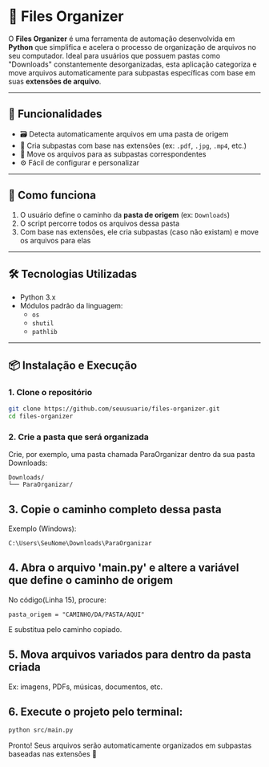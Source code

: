 # 📁 Files Organizer

O **Files Organizer** é uma ferramenta de automação desenvolvida em **Python** que simplifica e acelera o processo de organização de arquivos no seu computador. Ideal para usuários que possuem pastas como "Downloads" constantemente desorganizadas, esta aplicação categoriza e move arquivos automaticamente para subpastas específicas com base em suas **extensões de arquivo**.

---

## 🚀 Funcionalidades

- 🗃️ Detecta automaticamente arquivos em uma pasta de origem
- 📂 Cria subpastas com base nas extensões (ex: `.pdf`, `.jpg`, `.mp4`, etc.)
- 🔁 Move os arquivos para as subpastas correspondentes
- ⚙️ Fácil de configurar e personalizar

---

## 🧠 Como funciona

1. O usuário define o caminho da **pasta de origem** (ex: `Downloads`)
2. O script percorre todos os arquivos dessa pasta
3. Com base nas extensões, ele cria subpastas (caso não existam) e move os arquivos para elas

---

## 🛠️ Tecnologias Utilizadas

- Python 3.x
- Módulos padrão da linguagem:
  - `os`
  - `shutil`
  - `pathlib`

---

## 📦 Instalação e Execução

### 1. Clone o repositório
```bash
git clone https://github.com/seuusuario/files-organizer.git
cd files-organizer
```
### 2. Crie a pasta que será organizada
Crie, por exemplo, uma pasta chamada ParaOrganizar dentro da sua pasta Downloads:  
```
Downloads/  
└── ParaOrganizar/  
```

## 3. Copie o caminho completo dessa pasta
Exemplo (Windows):  
```
C:\Users\SeuNome\Downloads\ParaOrganizar  
```

## 4. Abra o arquivo 'main.py' e altere a variável que define o caminho de origem
No código(Linha 15), procure:  
```
pasta_origem = "CAMINHO/DA/PASTA/AQUI"
```
E substitua pelo caminho copiado.

## 5. Mova arquivos variados para dentro da pasta criada
Ex: imagens, PDFs, músicas, documentos, etc.

## 6. Execute o projeto pelo terminal:
```bash
python src/main.py
```
Pronto! Seus arquivos serão automaticamente organizados em subpastas baseadas nas extensões 🎯
